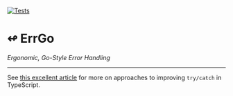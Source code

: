 [![Tests](https://github.com/austin-weeks/errgo-ts/actions/workflows/Tests.yml/badge.svg)](https://github.com/austin-weeks/errgo-ts/actions/workflows/Tests.yml)

# ↫ ErrGo

_Ergonomic, Go-Style Error Handling_

---

See [this excellent article](https://meowbark.dev/Better-error-handling) for more on approaches to improving `try/catch` in TypeScript.
